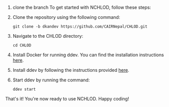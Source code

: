 1. clone the branch
To get started with NCHLOD, follow these steps:

1. Clone the repository using the following command:
    ```
    git clone -b dkandev https://github.com/CAIRNepal/CHLOD.git
    ```

2. Navigate to the CHLOD directory:
    ```
    cd CHLOD
    ```

3. Install Docker for running ddev. You can find the installation instructions [here](https://ddev.readthedocs.io/en/latest/users/install/docker-installation/).

4. Install ddev by following the instructions provided [here](https://ddev.readthedocs.io/en/latest/users/install/ddev-installation).

5. Start ddev by running the command:
    ```
    ddev start
    ```

That's it! You're now ready to use NCHLOD. Happy coding!


